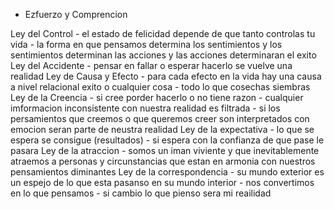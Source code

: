   - Ezfuerzo y Comprencion

  Ley del Control
    - el estado de felicidad depende de que tanto controlas tu vida
    - la forma en que pensamos determina los sentimientos y los sentimientos determinan las acciones y las acciones determinaran el exito
  Ley del Accidente
    - pensar en fallar o esperar hacerlo se vuelve una realidad 
  Ley de Causa y Efecto
    - para cada efecto en la vida hay una causa a nivel relacional exito o cualquier cosa
    - todo lo que cosechas siembras
  Ley de la Creencia
    - si cree porder hacerlo o no tiene razon 
    - cualquier imformacion inconsistente con nuestra realidad es filtrada 
    - si los persamientos que creemos o que queremos creer son interpretados con emocion seran parte de neustra realidad 
  Ley de la expectativa
    - lo que se espera se consigue (resultados)
    - si espera con la confianza de que pase le pasara
  Ley de la atraccion
    - somos un iman viviente y que inevitablemente atraemos a personas y circunstancias que estan en armonia con nuestros pensamientos diminantes
  Ley de la correspondencia
    - su mundo exterior es un espejo de lo que esta pasanso en su mundo interior
    - nos convertimos en lo que pensamos
    - si cambio lo que pienso sera mi reailidad
    